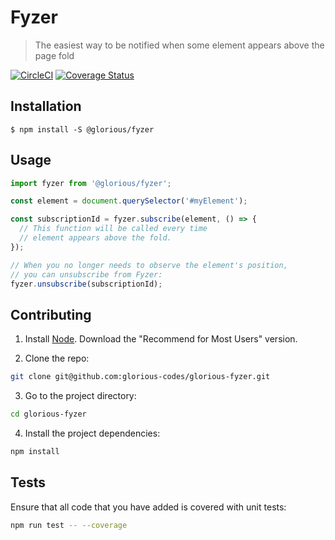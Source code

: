 # Fyzer
> The easiest way to be notified when some element appears above the page fold

[![CircleCI](https://circleci.com/gh/glorious-codes/glorious-fyzer.svg?style=svg)](https://circleci.com/gh/glorious-codes/glorious-fyzer)
[![Coverage Status](https://coveralls.io/repos/github/glorious-codes/glorious-fyzer/badge.svg?branch=master)](https://coveralls.io/github/glorious-codes/glorious-fyzer?branch=master)

## Installation

```
$ npm install -S @glorious/fyzer
```

## Usage

``` javascript
import fyzer from '@glorious/fyzer';

const element = document.querySelector('#myElement');

const subscriptionId = fyzer.subscribe(element, () => {
  // This function will be called every time
  // element appears above the fold.
});

// When you no longer needs to observe the element's position,
// you can unsubscribe from Fyzer:
fyzer.unsubscribe(subscriptionId);
```

## Contributing

1. Install [Node](https://nodejs.org/en/). Download the "Recommend for Most Users" version.

2. Clone the repo:
``` bash
git clone git@github.com:glorious-codes/glorious-fyzer.git
```

3. Go to the project directory:
``` bash
cd glorious-fyzer
```

4. Install the project dependencies:
``` bash
npm install
```

## Tests

Ensure that all code that you have added is covered with unit tests:
``` bash
npm run test -- --coverage
```
